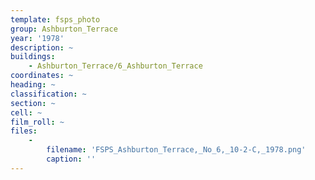 ```yaml
---
template: fsps_photo
group: Ashburton_Terrace
year: '1978'
description: ~
buildings:
    - Ashburton_Terrace/6_Ashburton_Terrace
coordinates: ~
heading: ~
classification: ~
section: ~
cell: ~
film_roll: ~
files:
    -
        filename: 'FSPS_Ashburton_Terrace,_No_6,_10-2-C,_1978.png'
        caption: ''
---
```

